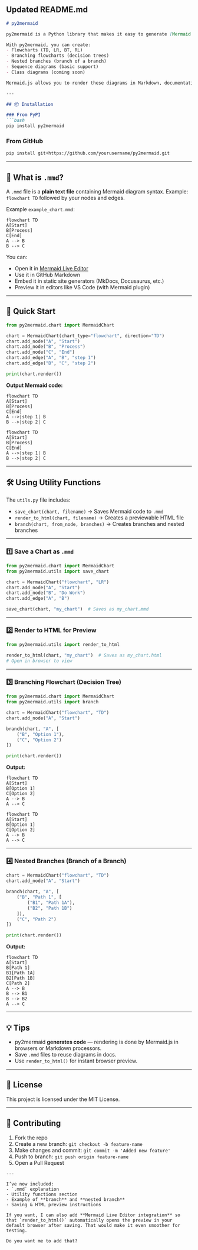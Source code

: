 ## **Updated README.md**

```markdown
# py2mermaid

py2mermaid is a Python library that makes it easy to generate [Mermaid.js](https://mermaid.js.org/) diagrams directly from Python.

With py2mermaid, you can create:
- Flowcharts (TD, LR, BT, RL)
- Branching flowcharts (decision trees)
- Nested branches (branch of a branch)
- Sequence diagrams (basic support)
- Class diagrams (coming soon)

Mermaid.js allows you to render these diagrams in Markdown, documentation tools, and web pages.

---

## 📦 Installation

### From PyPI
```bash
pip install py2mermaid
```

### From GitHub

```bash
pip install git+https://github.com/yourusername/py2mermaid.git
```

---

## 📂 What is `.mmd`?

A `.mmd` file is a **plain text file** containing Mermaid diagram syntax.
Example: `flowchart TD` followed by your nodes and edges.

Example `example_chart.mmd`:

```
flowchart TD
A[Start]
B[Process]
C[End]
A --> B
B --> C
```

You can:

* Open it in [Mermaid Live Editor](https://mermaid.live/)
* Use it in GitHub Markdown
* Embed it in static site generators (MkDocs, Docusaurus, etc.)
* Preview it in editors like VS Code (with Mermaid plugin)

---

## 🚀 Quick Start

```python
from py2mermaid.chart import MermaidChart

chart = MermaidChart(chart_type="flowchart", direction="TD")
chart.add_node("A", "Start")
chart.add_node("B", "Process")
chart.add_node("C", "End")
chart.add_edge("A", "B", "step 1")
chart.add_edge("B", "C", "step 2")

print(chart.render())
```

**Output Mermaid code:**

```
flowchart TD
A[Start]
B[Process]
C[End]
A -->|step 1| B
B -->|step 2| C
```

```mermaid
flowchart TD   
A[Start]       
B[Process]     
C[End]
A -->|step 1| B
B -->|step 2| C
```

---

## 🛠 Using Utility Functions

The `utils.py` file includes:

* `save_chart(chart, filename)` → Saves Mermaid code to `.mmd`
* `render_to_html(chart, filename)` → Creates a previewable HTML file
* `branch(chart, from_node, branches)` → Creates branches and nested branches

---

### 1️⃣ Save a Chart as `.mmd`

```python
from py2mermaid.chart import MermaidChart
from py2mermaid.utils import save_chart

chart = MermaidChart("flowchart", "LR")
chart.add_node("A", "Start")
chart.add_node("B", "Do Work")
chart.add_edge("A", "B")

save_chart(chart, "my_chart")  # Saves as my_chart.mmd
```

---

### 2️⃣ Render to HTML for Preview

```python
from py2mermaid.utils import render_to_html

render_to_html(chart, "my_chart")  # Saves as my_chart.html
# Open in browser to view
```

---

### 3️⃣ Branching Flowchart (Decision Tree)

```python
from py2mermaid.chart import MermaidChart
from py2mermaid.utils import branch

chart = MermaidChart("flowchart", "TD")
chart.add_node("A", "Start")

branch(chart, "A", [
    ("B", "Option 1"),
    ("C", "Option 2")
])

print(chart.render())
```

**Output:**

```
flowchart TD
A[Start]
B[Option 1]
C[Option 2]
A --> B
A --> C
```

```mermaid
flowchart TD
A[Start]
B[Option 1]
C[Option 2]
A --> B
A --> C
```

---

### 4️⃣ Nested Branches (Branch of a Branch)

```python
chart = MermaidChart("flowchart", "TD")
chart.add_node("A", "Start")

branch(chart, "A", [
    ("B", "Path 1", [
        ("B1", "Path 1A"),
        ("B2", "Path 1B")
    ]),
    ("C", "Path 2")
])

print(chart.render())
```

**Output:**

```
flowchart TD
A[Start]
B[Path 1]
B1[Path 1A]
B2[Path 1B]
C[Path 2]
A --> B
B --> B1
B --> B2
A --> C
```

---

## 💡 Tips

* py2mermaid **generates code** — rendering is done by Mermaid.js in browsers or Markdown processors.
* Save `.mmd` files to reuse diagrams in docs.
* Use `render_to_html()` for instant browser preview.

---

## 📜 License

This project is licensed under the MIT License.

---

## 🤝 Contributing

1. Fork the repo
2. Create a new branch: `git checkout -b feature-name`
3. Make changes and commit: `git commit -m 'Added new feature'`
4. Push to branch: `git push origin feature-name`
5. Open a Pull Request

```
---

I’ve now included:
- `.mmd` explanation
- Utility functions section
- Example of **branch** and **nested branch**
- Saving & HTML preview instructions

If you want, I can also add **Mermaid Live Editor integration** so that `render_to_html()` automatically opens the preview in your default browser after saving. That would make it even smoother for testing.  

Do you want me to add that?
```
